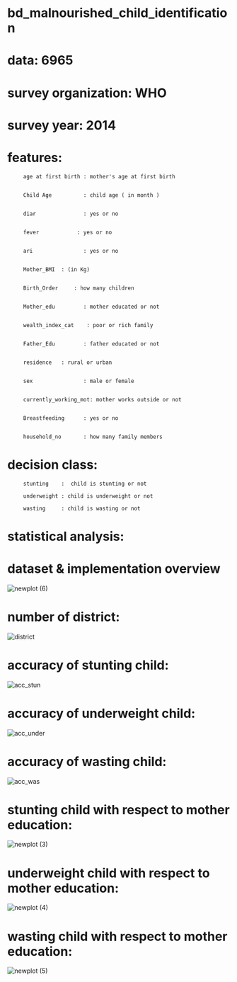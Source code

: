 # bd_malnourished_child_identification
# data: 6965
# survey organization: WHO
# survey year: 2014
# features:
         age at first birth : mother's age at first birth
         
         
         Child Age          : child age ( in month )
         
         
         diar               : yes or no	
         
         
         fever	          : yes or no
         
         
         ari                : yes or no
         
         
         Mother_BMI	 : (in Kg)
         
         
         Birth_Order	 : how many children
         
         
         Mother_edu         : mother educated or not
         
         
         wealth_index_cat	 : poor or rich family
         
         
         Father_Edu         : father educated or not
         
         
         residence	 : rural or urban
         
         
         sex                : male or female
         
         
         currently_working_mot: mother works outside or not
         
         
         Breastfeeding      : yes or no
         
         
         household_no       : how many family members 


# decision class:
         
         stunting    :  child is stunting or not
         
         underweight : child is underweight or not
         
         wasting     : child is wasting or not
# statistical analysis:
# dataset & implementation overview
 ![newplot (6)](https://user-images.githubusercontent.com/18087611/58347883-d2db1e80-7e80-11e9-95e0-54514a4987a6.png)
# number of district:
 ![district](https://user-images.githubusercontent.com/18087611/58347885-d373b500-7e80-11e9-8e94-4e208aafe55f.png)
# accuracy of stunting child:
 ![acc_stun](https://user-images.githubusercontent.com/18087611/58347884-d373b500-7e80-11e9-8aba-beb2e9c168c9.png)
# accuracy of underweight child:
  ![acc_under](https://user-images.githubusercontent.com/18087611/58347876-d1115b00-7e80-11e9-9895-ee66d5f4bfb0.png)
# accuracy of wasting child:
  ![acc_was](https://user-images.githubusercontent.com/18087611/58347877-d1a9f180-7e80-11e9-89c8-d7847150de99.png)
# stunting child with respect to mother education:
 ![newplot (3)](https://user-images.githubusercontent.com/18087611/58347878-d2428800-7e80-11e9-973b-f01e53ca3e61.png)
# underweight child with respect to mother education:
 ![newplot (4)](https://user-images.githubusercontent.com/18087611/58347880-d2428800-7e80-11e9-95e1-6e0bf62adb6a.png)
# wasting child with respect to mother education:
 ![newplot (5)](https://user-images.githubusercontent.com/18087611/58347881-d2428800-7e80-11e9-8515-b9879c059c69.png)

